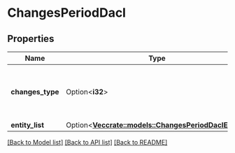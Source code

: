 # ChangesPeriodDacl

## Properties

Name | Type | Description | Notes
------------ | ------------- | ------------- | -------------
**changes_type** | Option<**i32**> | Possible values: 0 - MODIFIED, 1 - NULL, 2 - EMPTY, 3 - SAME | [optional]
**entity_list** | Option<[**Vec<crate::models::ChangesPeriodDaclEntity>**](changes.DACLEntity.md)> |  | [optional]

[[Back to Model list]](../README.md#documentation-for-models) [[Back to API list]](../README.md#documentation-for-api-endpoints) [[Back to README]](../README.md)
